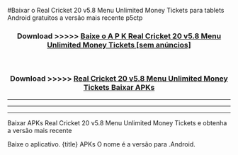 #Baixar o Real Cricket 20 v5.8 Menu Unlimited Money Tickets   para tablets Android gratuitos a versão mais recente p5ctp


<div align="center">
<h3>Download >>>>> <a href="https://pt-web.web.app/?pt= Real Cricket 20 v5.8 Menu Unlimited Money Tickets ">Baixe o A P K Real Cricket 20 v5.8 Menu Unlimited Money Tickets  [sem anúncios]</a></h3><br>

<h3>Download >>>>> <a href="https://pt-web.web.app/?pt= Real Cricket 20 v5.8 Menu Unlimited Money Tickets ">Real Cricket 20 v5.8 Menu Unlimited Money Tickets  Baixar APKs</a></h3>
</div>

----------------------------------------------------------

----------------------------------------------------------

----------------------------------------------------------

Baixar APKs Real Cricket 20 v5.8 Menu Unlimited Money Tickets  e obtenha a versão mais recente

Baixe o aplicativo. {title} APKs O nome é a versão para .Android.


